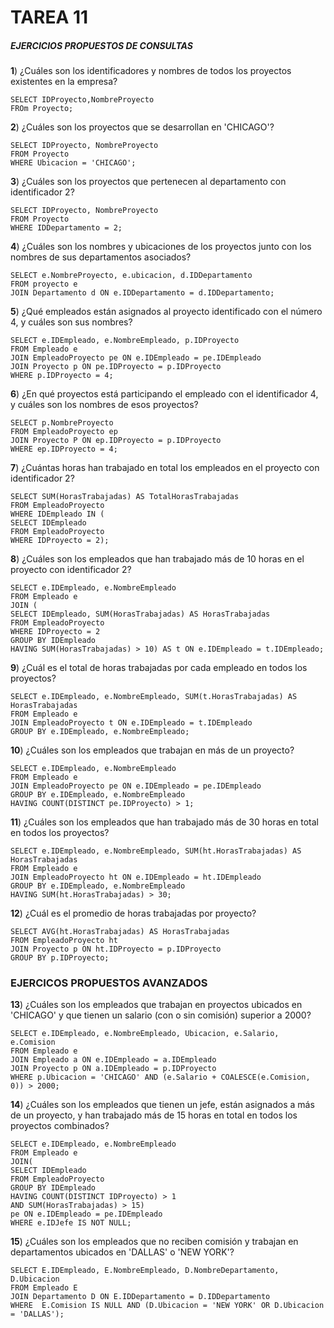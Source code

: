 # TAREA 11
##### EJERCICIOS PROPUESTOS DE CONSULTAS
**1**) ¿Cuáles son los identificadores y nombres de todos los proyectos existentes en la empresa?
```
SELECT IDProyecto,NombreProyecto
FROm Proyecto;
```
**2**) ¿Cuáles son los proyectos que se desarrollan en 'CHICAGO'?
```
SELECT IDProyecto, NombreProyecto
FROM Proyecto
WHERE Ubicacion = 'CHICAGO';
```
**3**) ¿Cuáles son los proyectos que pertenecen al departamento con identificador 2?
```
SELECT IDProyecto, NombreProyecto
FROM Proyecto
WHERE IDDepartamento = 2;
```
**4**) ¿Cuáles son los nombres y ubicaciones de los proyectos junto con los nombres de sus departamentos asociados?
```
SELECT e.NombreProyecto, e.ubicacion, d.IDDepartamento
FROM proyecto e
JOIN Departamento d ON e.IDDepartamento = d.IDDepartamento;
```
**5**) ¿Qué empleados están asignados al proyecto identificado con el número 4, y cuáles son sus nombres?
```
SELECT e.IDEmpleado, e.NombreEmpleado, p.IDProyecto
FROM Empleado e
JOIN EmpleadoProyecto pe ON e.IDEmpleado = pe.IDEmpleado
JOIN Proyecto p ON pe.IDProyecto = p.IDProyecto
WHERE p.IDProyecto = 4;
```
**6**) ¿En qué proyectos está participando el empleado con el identificador 4, y cuáles son los nombres de esos proyectos?
```
SELECT p.NombreProyecto
FROM EmpleadoProyecto ep
JOIN Proyecto P ON ep.IDProyecto = p.IDProyecto
WHERE ep.IDProyecto = 4;
```
**7**) ¿Cuántas horas han trabajado en total los empleados en el proyecto con identificador 2?
```
SELECT SUM(HorasTrabajadas) AS TotalHorasTrabajadas
FROM EmpleadoProyecto
WHERE IDEmpleado IN (
SELECT IDEmpleado
FROM EmpleadoProyecto
WHERE IDProyecto = 2);
```
**8**) ¿Cuáles son los empleados que han trabajado más de 10 horas en el proyecto con identificador 2?
```
SELECT e.IDEmpleado, e.NombreEmpleado
FROM Empleado e
JOIN (
SELECT IDEmpleado, SUM(HorasTrabajadas) AS HorasTrabajadas
FROM EmpleadoProyecto
WHERE IDProyecto = 2
GROUP BY IDEmpleado
HAVING SUM(HorasTrabajadas) > 10) AS t ON e.IDEmpleado = t.IDEmpleado;
```
**9**) ¿Cuál es el total de horas trabajadas por cada empleado en todos los proyectos?
```
SELECT e.IDEmpleado, e.NombreEmpleado, SUM(t.HorasTrabajadas) AS HorasTrabajadas
FROM Empleado e
JOIN EmpleadoProyecto t ON e.IDEmpleado = t.IDEmpleado
GROUP BY e.IDEmpleado, e.NombreEmpleado;
```
**10**) ¿Cuáles son los empleados que trabajan en más de un proyecto?
```
SELECT e.IDEmpleado, e.NombreEmpleado
FROM Empleado e
JOIN EmpleadoProyecto pe ON e.IDEmpleado = pe.IDEmpleado
GROUP BY e.IDEmpleado, e.NombreEmpleado
HAVING COUNT(DISTINCT pe.IDProyecto) > 1;
```
**11**) ¿Cuáles son los empleados que han trabajado más de 30 horas en total en todos los proyectos?
```
SELECT e.IDEmpleado, e.NombreEmpleado, SUM(ht.HorasTrabajadas) AS HorasTrabajadas
FROM Empleado e
JOIN EmpleadoProyecto ht ON e.IDEmpleado = ht.IDEmpleado
GROUP BY e.IDEmpleado, e.NombreEmpleado
HAVING SUM(ht.HorasTrabajadas) > 30;
```
**12**) ¿Cuál es el promedio de horas trabajadas por proyecto?
```
SELECT AVG(ht.HorasTrabajadas) AS HorasTrabajadas
FROM EmpleadoProyecto ht
JOIN Proyecto p ON ht.IDProyecto = p.IDProyecto
GROUP BY p.IDProyecto;
```

### EJERCICOS PROPUESTOS AVANZADOS
**13**) ¿Cuáles son los empleados que trabajan en proyectos ubicados en 'CHICAGO' y que tienen un salario (con o sin comisión) superior a 2000?
```
SELECT e.IDEmpleado, e.NombreEmpleado, Ubicacion, e.Salario, e.Comision
FROM Empleado e
JOIN Empleado a ON e.IDEmpleado = a.IDEmpleado
JOIN Proyecto p ON a.IDEmpleado = p.IDProyecto
WHERE p.Ubicacion = 'CHICAGO' AND (e.Salario + COALESCE(e.Comision, 0)) > 2000;
```
**14**) ¿Cuáles son los empleados que tienen un jefe, están asignados a más de un proyecto, y han trabajado más de 15 horas en total en todos los proyectos combinados?
```
SELECT e.IDEmpleado, e.NombreEmpleado
FROM Empleado e
JOIN(
SELECT IDEmpleado
FROM EmpleadoProyecto
GROUP BY IDEmpleado
HAVING COUNT(DISTINCT IDProyecto) > 1
AND SUM(HorasTrabajadas) > 15)
pe ON e.IDEmpleado = pe.IDEmpleado
WHERE e.IDJefe IS NOT NULL;
```
**15**) ¿Cuáles son los empleados que no reciben comisión y trabajan en departamentos ubicados en 'DALLAS' o 'NEW YORK'?
```
SELECT E.IDEmpleado, E.NombreEmpleado, D.NombreDepartamento, D.Ubicacion
FROM Empleado E
JOIN Departamento D ON E.IDDepartamento = D.IDDepartamento
WHERE  E.Comision IS NULL AND (D.Ubicacion = 'NEW YORK' OR D.Ubicacion = 'DALLAS');
```
